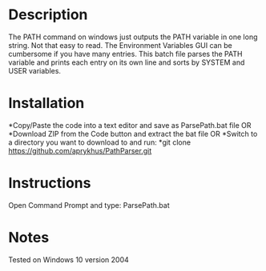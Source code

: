 # Description
The PATH command on windows just outputs the PATH variable in one long string. Not that easy to read. The Environment Variables GUI can be cumbersome if you have many entries. This batch file parses the PATH variable and prints each entry on its own line and sorts by SYSTEM and USER variables.
# Installation
  *Copy/Paste the code into a text editor and save as ParsePath.bat file
OR
  *Download ZIP from the Code button and extract the bat file
OR
  *Switch to a directory you want to download to and run:
 *git clone https://github.com/aprykhus/PathParser.git
# Instructions
Open Command Prompt and type:
ParsePath.bat
# Notes
Tested on Windows 10 version 2004